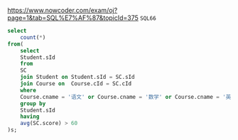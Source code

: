 https://www.nowcoder.com/exam/oj?page=1&tab=SQL%E7%AF%87&topicId=375
`SQL66`

```sql
select
    count(*)
from(
    select
    Student.sId
    from
    SC
    join Student on Student.sId = SC.sId
    join Course on  Course.cId = SC.cId
    where 
    Course.cname = '语文' or Course.cname = '数学' or Course.cname = '英语'
    group by
    Student.sId
    having 
    avg(SC.score) > 60
)s;
```
